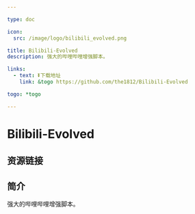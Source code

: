 ```yaml
---

type: doc

icon:
  src: /image/logo/bilibili_evolved.png

title: Bilibili-Evolved
description: 强大的哔哩哔哩增强脚本。

links:
  - text: ⏬下载地址
    link: &togo https://github.com/the1812/Bilibili-Evolved

togo: *togo

---
```


<ShowLogo />

# Bilibili-Evolved

<ShowBreadcrumb />

## 资源链接

<ShowLinks />

## 简介

强大的哔哩哔哩增强脚本。
